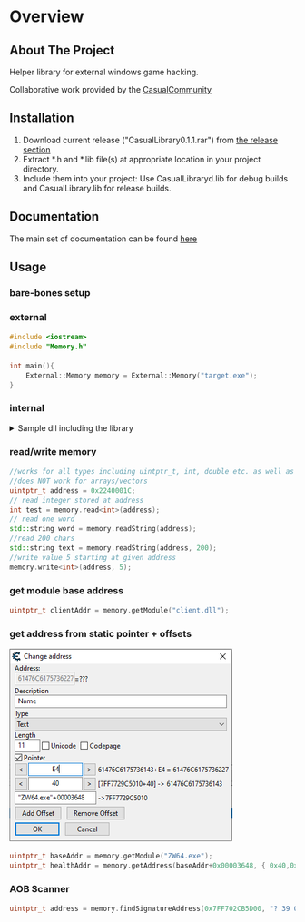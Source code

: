 # Overview

## About The Project

Helper library for external windows game hacking.

Collaborative work provided by the <a href="https://discord.gg/CRMQq4F" target="_blank">CasualCommunity</a>

## Installation

 1. Download current release ("CasualLibrary0.1.1.rar") from <a href="https://github.com/CasualCoder91/CasualLibrary/releases/" target="_blank">the release section</a>
 2. Extract *.h and *.lib file(s) at appropriate location in your project directory.
 3. Include them into your project: Use CasualLibraryd.lib for debug builds and CasualLibrary.lib for release builds.

## Documentation

The main set of documentation can be found <a href="https://casualcoder91.github.io/CasualLibrary/html/index.html" target="_blank">here</a>

## Usage

### bare-bones setup

### external

```cpp
#include <iostream>
#include "Memory.h"

int main(){
    External::Memory memory = External::Memory("target.exe");
}
```

### internal

<details>
  <summary>Sample dll including the library</summary>

  ```cpp
  #include <Windows.h>
  #include <iostream>

  #include <Memory.h>

  HMODULE myhModule;

  DWORD __stdcall EjectThread(LPVOID lpParameter) {
      Sleep(100);
      FreeLibraryAndExitThread(myhModule, 0);
  }

  DWORD WINAPI Menue() {
      AllocConsole();
      FILE* fp;
      freopen_s(&fp, "CONOUT$", "w", stdout); // output only
      std::cout << "Running tests ...\n\n";

      //add Code here

      while (1) {
          Sleep(100);
          if (GetAsyncKeyState(VK_NUMPAD0))
              break;
      }
      fclose(fp);
      FreeConsole();
      CreateThread(0, 0, EjectThread, 0, 0, 0);
      int i = 0;
      return 0;
  }


  BOOL APIENTRY DllMain(HMODULE hModule,
      DWORD  ul_reason_for_call,
      LPVOID lpReserved
      )
  {
      switch (ul_reason_for_call)
      {
      case DLL_PROCESS_ATTACH:
          myhModule = hModule;
          CreateThread(NULL, 0, (LPTHREAD_START_ROUTINE)Menue, NULL, 0, NULL);
      case DLL_THREAD_ATTACH:
      case DLL_THREAD_DETACH:
      case DLL_PROCESS_DETACH:
          break;
      }
      return TRUE;
  }
  ```

</details>

### read/write memory

```cpp
//works for all types including uintptr_t, int, double etc. as well as custom structs and classes.
//does NOT work for arrays/vectors
uintptr_t address = 0x2240001C;
// read integer stored at address
int test = memory.read<int>(address);
// read one word
std::string word = memory.readString(address);
//read 200 chars
std::string text = memory.readString(address, 200);
//write value 5 starting at given address
memory.write<int>(address, 5);
```

### get module base address

```cpp
uintptr_t clientAddr = memory.getModule("client.dll");
```

### get address from static pointer + offsets

![Static Pointer in CE](Library/docs/img/getAddress.png)

```cpp
uintptr_t baseAddr = memory.getModule("ZW64.exe");
uintptr_t healthAddr = memory.getAddress(baseAddr+0x00003648, { 0x40,0xE4 });
```

### AOB Scanner

```cpp
uintptr_t address = memory.findSignatureAddress(0x7FF702CB5D00, "? 39 05 F0 A2 F6 FF" , 10000);
```
